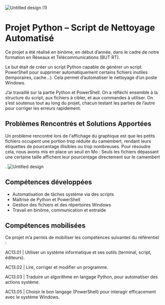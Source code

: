 
![Untitled design (1)](https://github.com/user-attachments/assets/ecde1b95-ad55-4a95-b8e3-7ff2b81efeaf)

#  Projet Python – Script de Nettoyage Automatisé

Ce projet a été réalisé en binôme, en début d’année, dans le cadre de notre formation en Réseaux et Télécommunications (BUT RT).

Le but était de créer un script Python capable de générer un script PowerShell pour supprimer automatiquement certains fichiers inutiles (temporaires, cache…). Cela permet d’automatiser le nettoyage d’un poste Windows.

J’ai travaillé sur la partie Python et PowerShell. On a réfléchi ensemble à la structure du script, aux fichiers à cibler, et aux commandes à utiliser. On s’est soutenus tout au long du projet, chacun testant les parties de l’autre pour corriger les erreurs rapidement.

## Problèmes Rencontrés et Solutions Apportées
Un problème rencontré lors de l'affichage du graphique est que les petits fichiers occupent une portion trop réduite du camembert, rendant leurs étiquettes de pourcentage illisibles ou trop nombreuses.
Pour résoudre cela, nous avons mis en place un seuil en Mo :
Seuls les fichiers dépassant une certaine taille affichent leur pourcentage directement sur le camembert


.
![Untitled design](https://github.com/user-attachments/assets/c1df9d36-14da-4d5f-a6a2-b2ecba97c680)


##  Compétences développées

-  Automatisation de tâches système via des scripts  
-  Maîtrise de Python et PowerShell  
-  Gestion des fichiers et des répertoires Windows  
-  Travail en binôme, communication et entraide  

##  Compétences mobilisées 
Ce projet m’a permis de mobiliser les compétences suivantes du référentiel :

AC13.01 | Utiliser un système informatique et ses outils (terminal, script, éditeurs).

AC13.02 | Lire, corriger et modifier un programme.

AC13.03 | Traduire un algorithme en langage Python, pour automatiser des actions système.

AC13.05 | Choisir le bon langage (PowerShell) pour interagir efficacement avec le système Windows.
